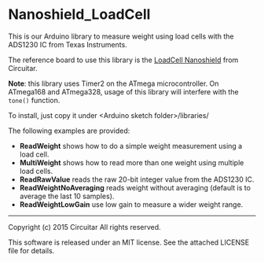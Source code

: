 Nanoshield_LoadCell
===================

This is our Arduino library to measure weight using load cells with the ADS1230 IC from Texas Instruments.

The reference board to use this library is the [LoadCell Nanoshield](https://www.circuitar.com.br/en/nanoshields/modules/loadcell/) from Circuitar.

**Note**: this library uses Timer2 on the ATmega microcontroller.
On ATmega168 and ATmega328, usage of this library will interfere with the `tone()` function.

To install, just copy it under &lt;Arduino sketch folder&gt;/libraries/

The following examples are provided:

* **ReadWeight** shows how to do a simple weight measurement using a load cell.
* **MultiWeight** shows how to read more than one weight using multiple load cells.
* **ReadRawValue** reads the raw 20-bit integer value from the ADS1230 IC.
* **ReadWeightNoAveraging** reads weight without averaging (default is to average the last 10 samples).
* **ReadWeightLowGain** use low gain to measure a wider weight range.

---
Copyright (c) 2015 Circuitar
All rights reserved.

This software is released under an MIT license. See the attached LICENSE file for details.
